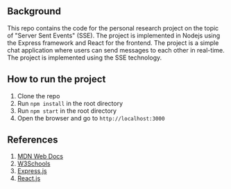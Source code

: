 ## Background

This repo contains the code for the personal research project on the topic of "Server Sent Events" (SSE). The project is implemented in Nodejs using the Express framework and React for the frontend. The project is a simple chat application where users can send messages to each other in real-time. The project is implemented using the SSE technology.

## How to run the project

1. Clone the repo
2. Run `npm install` in the root directory
3. Run `npm start` in the root directory
4. Open the browser and go to `http://localhost:3000`

## References

1. [MDN Web Docs](https://developer.mozilla.org/en-US/docs/Web/API/Server-sent_events/Using_server-sent_events)
2. [W3Schools](https://www.w3schools.com/html/html5_serversentevents.asp)
3. [Express.js](https://expressjs.com/en/starter/hello-world.html)
4. [React.js](https://reactjs.org/docs/getting-started.html)